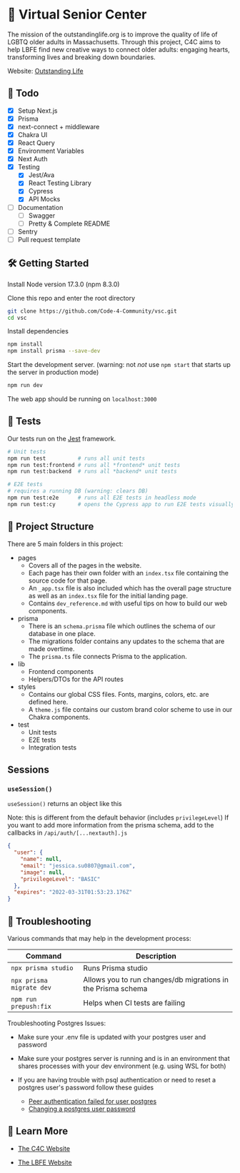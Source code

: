 # 🏡 Virtual Senior Center

The mission of the outstandinglife.org is to improve the quality of life of LGBTQ older adults in Massachusetts. Through this project, C4C aims to help LBFE find new creative ways to connect older adults: engaging hearts, transforming lives and breaking down boundaries.

Website: [Outstanding Life](https://outstandinglife.org/)

## 👷 Todo

- [x] Setup Next.js
- [x] Prisma
- [x] next-connect + middleware
- [x] Chakra UI
- [x] React Query
- [x] Environment Variables
- [x] Next Auth
- [x] Testing
  - [x] Jest/Ava
  - [x] React Testing Library
  - [x] Cypress
  - [x] API Mocks
- [ ] Documentation
  - [ ] Swagger
  - [ ] Pretty & Complete README
- [ ] Sentry
- [ ] Pull request template

## 🛠️ Getting Started

Install Node version 17.3.0 (npm 8.3.0)

Clone this repo and enter the root directory

```bash
git clone https://github.com/Code-4-Community/vsc.git
cd vsc
```

Install dependencies

```bash
npm install
npm install prisma --save-dev
```

Start the development server. (warning: not _not_ use `npm start` that starts up the server in production mode)

```bash
npm run dev
```

The web app should be running on `localhost:3000`

## 🧪 Tests

Our tests run on the [Jest](https://jestjs.io/) framework.

```bash
# Unit tests
npm run test          # runs all unit tests
npm run test:frontend # runs all *frontend* unit tests
npm run test:backend  # runs all *backend* unit tests

# E2E tests
# requires a running DB (warning: clears DB)
npm run test:e2e      # runs all E2E tests in headless mode
npm run test:cy       # opens the Cypress app to run E2E tests visually
```

## 📂 Project Structure

There are 5 main folders in this project:

- pages
  - Covers all of the pages in the website.
  - Each page has their own folder with an `index.tsx` file containing the source code for that page.
  - An `_app.tsx` file is also included which has the overall page structure as well as an `index.tsx` file for the initial landing page.
  - Contains `dev_reference.md` with useful tips on how to build our web components.
- prisma
  - There is an `schema.prisma` file which outlines the schema of our database in one place.
  - The migrations folder contains any updates to the schema that are made overtime.
  - The `prisma.ts` file connects Prisma to the application.
- lib
  - Frontend components
  - Helpers/DTOs for the API routes
- styles
  - Contains our global CSS files. Fonts, margins, colors, etc. are defined here.
  - A `theme.js` file contains our custom brand color scheme to use in our Chakra components.
- test
  - Unit tests
  - E2E tests
  - Integration tests

## Sessions

### `useSession()`

`useSession()` returns an object like this

Note: this is different from the default behavior (includes `privilegeLevel`)
If you want to add more information from the prisma schema, add to the callbacks in `/api/auth/[...nextauth].js`

```json
{
  "user": {
    "name": null,
    "email": "jessica.su0807@gmail.com",
    "image": null,
    "privilegeLevel": "BASIC"
  },
  "expires": "2022-03-31T01:53:23.176Z"
}
```

## 🔧 Troubleshooting

Various commands that may help in the development process:

| Command                  | Description                                                  |
| ------------------------ | ------------------------------------------------------------ |
| `npx prisma studio`      | Runs Prisma studio                                           |
| `npx prisma migrate dev` | Allows you to run changes/db migrations in the Prisma schema |
| `npm run prepush:fix`    | Helps when CI tests are failing                              |

Troubleshooting Postgres Issues:

- Make sure your .env file is updated with your postgres user and password

- Make sure your postgres server is running and is in an environment that shares processes with your dev environment (e.g. using WSL for both)

- If you are having trouble with psql authentication or need to reset a postgres user's password follow these guides
  - [Peer authentication failed for user postgres](https://stackoverflow.com/questions/18664074/getting-error-peer-authentication-failed-for-user-postgres-when-trying-to-ge)
  - [Changing a postgres user password](https://stackoverflow.com/questions/12720967/how-can-i-change-a-postgresql-user-password)

## 🔎 Learn More

- [The C4C Website](https://www.c4cneu.com/)

- [The LBFE Website](https://lbfeboston.org/)
